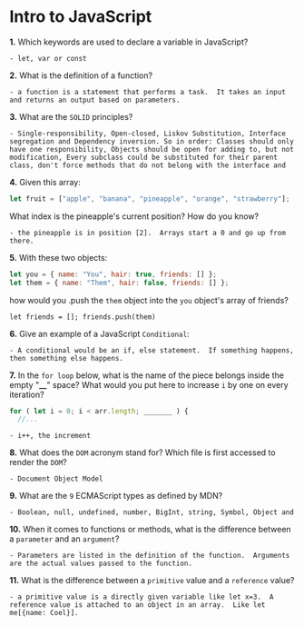 # Intro to JavaScript

**1.** Which keywords are used to declare a variable in JavaScript?

<!-- enter you answer in the space below -->

```
- let, var or const
```

**2.** What is the definition of a function?

<!-- enter you answer in the space below -->

```
- a function is a statement that performs a task.  It takes an input and returns an output based on parameters.
```

**3.** What are the `SOLID` principles?

<!-- enter you answer in the space below -->

```
- Single-responsibility, Open-closed, Liskov Substitution, Interface segregation and Dependency inversion. So in order: Classes should only have one responsibility, Objects should be open for adding to, but not modification, Every subclass could be substituted for their parent class, don't force methods that do not belong with the interface and
```

**4.** Given this array:

```js
let fruit = ["apple", "banana", "pineapple", "orange", "strawberry"];
```

What index is the pineapple's current position? How do you know?

<!-- enter you answer in the space below -->

```
- the pineapple is in position [2].  Arrays start a 0 and go up from there.
```

**5.** With these two objects:

```js
let you = { name: "You", hair: true, friends: [] };
let them = { name: "Them", hair: false, friends: [] };
```

how would you .push the `them` object into the `you` object's array of friends?

<!-- enter you answer in the space below -->

```
let friends = []; friends.push(them)
```

**6.** Give an example of a JavaScript `Conditional`:

<!-- enter you answer in the space below -->

```
- A conditional would be an if, else statement.  If something happens, then something else happens.
```

**7.** In the `for loop` below, what is the name of the piece belongs inside the empty "**\_\_**" space? What would you put here to increase `i` by one on every iteration?

```js
for ( let i = 0; i < arr.length; _______ ) {
  //...
```

<!-- enter you answer in the space below -->

```
- i++, the increment
```

**8.** What does the `DOM` acronym stand for? Which file is first accessed to render the `DOM`?

<!-- enter you answer in the space below -->

```
- Document Object Model
```

**9.** What are the `9` ECMAScript types as defined by MDN?

<!-- enter you answer in the space below -->

```
- Boolean, null, undefined, number, BigInt, string, Symbol, Object and
```

**10.** When it comes to functions or methods, what is the difference between a `parameter` and an `argument`?

<!-- enter you answer in the space below -->

```
- Parameters are listed in the definition of the function.  Arguments are the actual values passed to the function.
```

**11.** What is the difference between a `primitive` value and a `reference` value?

<!-- enter you answer in the space below -->

```
- a primitive value is a directly given variable like let x=3.  A reference value is attached to an object in an array.  Like let me[{name: Coel}].
```
